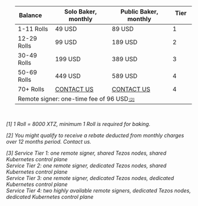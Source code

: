 <section id="pricelist">
    <ul class="flex-container">
        <div class=".midl-table-view-offering">
        <div class="card btn-no-waves">
        <div class="card-body" style="text-align: center;">
            <div class="table-responsive">
                <table class="table table-bordered">
                    <thead>
                    <tr>
                        <th scope="col" class="midl-table-title">Balance<a style="font-size:10px;color:#fff" href="#section1"> [1]</a></th>
                        <th scope="col" class="midl-table-title">Solo Baker, monthly</th>
                        <th scope="col" class="midl-table-title">Public Baker, monthly</th>
                        <th scope="col" class="midl-table-title">Tier<a style="font-size:10px;color:#fff" href="#section1"> [3]</a></th>
                    </tr>
                    </thead>
                    <tbody>
                    <tr>
                        <td>1-11 Rolls</td>
                        <td>49 USD</td>
                        <td>89 USD</td>
                        <td>1</td>
                    </tr>
                    <tr>
                        <td>12-29 Rolls</td>
                        <td>99 USD</td>
                        <td>189 USD</td>
                        <td>2</td>
                    </tr>
                    <tr>
                        <td>30-49 Rolls</td>
                        <td>199 USD</td>
                        <td>389 USD</td>
                        <td>3</td>
                    </tr>
                    <tr>
                        <td>50-69 Rolls</td>
                        <td>449 USD</td>
                        <td>589 USD</td>
                        <td>4</td>
                    </tr>
                    <tr>
                        <td>70+ Rolls</td>
                        <td><a href="mailto:hello@midl.dev" target="_blank">CONTACT US <i class="fa fa-envelope-o"></i></a></td>
                        <td><a href="mailto:hello@midl.dev" target="_blank">CONTACT US <i class="fa fa-envelope-o"></i></a></td>
                        <td>4</td>
                    </tr>
                    <tr>
                        <td colspan="4">Remote signer: one-time fee of 96 USD<a style="font-size:10px" href="#section1"> [2]</a></td>
                    </tr>
                    </tbody>
                </table>


</div>
</div>
</div>
</div>
</ul>
</section>
<div style="padding-top:15px"><i>
<p>[1] 1 Roll = 8000 XTZ, minimum 1 Roll is required for baking.</p>
<p>[2] You might qualify to receive a rebate deducted from monthly charges over 12 months period. Contact us.</p>
<p>[3] Service Tier 1: one remote signer, shared Tezos nodes, shared Kubernetes control plane<br/>
Service Tier 2: one remote signer, dedicated Tezos nodes, shared Kubernetes control plane<br/>
Service Tier 3: one remote signer, dedicated Tezos nodes, dedicated Kubernetes control plane<br/>
Service Tier 4: two highly available remote signers, dedicated Tezos nodes, dedicated Kubernetes control plane</p></i>
</div>
